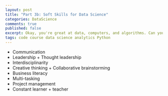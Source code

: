 ```yaml
---
layout: post
title: "Part 3b: Soft Skills for Data Science"
categories: DataScience
comments: true
published: false
excerpt: Okay, you're great at data, computers, and algorithms. Can you still work with people?
tags: code course data science analytics Python
---
```


- Communication
- Leadership + Thought leadership
- Interdisciplinarity
- Creative thinking + Collaborative brainstorming
- Business literacy
- Multi-tasking
- Project management
- Constant learner + teacher
